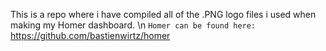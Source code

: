 This is a repo where i have compiled all of the .PNG logo files i used when making my Homer dashboard.  \n
`Homer can be found here:`
https://github.com/bastienwirtz/homer
